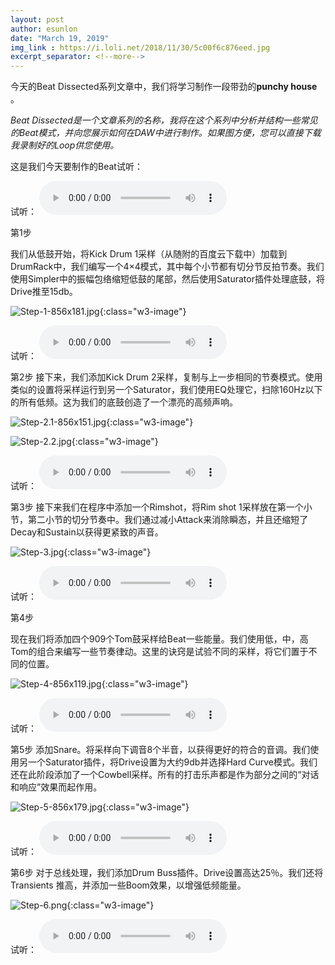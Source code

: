```yaml
---
layout: post
author: esunlon
date: "March 19, 2019"
img_link : https://i.loli.net/2018/11/30/5c00f6c876eed.jpg
excerpt_separator: <!--more-->
---
```


今天的Beat Dissected系列文章中，我们将学习制作一段带劲的**punchy house** 。
<!--more-->

*Beat Dissected是一个文章系列的名称，我将在这个系列中分析并结构一些常见的Beat模式，并向您展示如何在DAW中进行制作。如果图方便，您可以直接下载我录制好的Loop供您使用。*

这是我们今天要制作的Beat试听：

试听：
<audio src="/assets/img/blog/20190319/Step-6-Drum-Buss-4.wav" controls="controls">  </audio>

第1步

我们从低鼓开始，将Kick Drum 1采样（从随附的百度云下载中）加载到DrumRack中，我们编写一个4×4模式，其中每个小节都有切分节反拍节奏。我们使用Simpler中的振幅包络缩短低鼓的尾部，然后使用Saturator插件处理底鼓，将Drive推至15db。

![Step-1-856x181.jpg](https://i.loli.net/2019/03/19/5c90865c29978.jpg){:class="w3-image"}

试听：
<audio src="/assets/img/blog/20190319/Step-1-Kick-Low-End-1.wav" controls="controls">  </audio>

第2步
接下来，我们添加Kick Drum 2采样，复制与上一步相同的节奏模式。使用类似的设置将采样运行到另一个Saturator，我们使用EQ处理它，扫除160Hz以下的所有低频。这为我们的底鼓创造了一个漂亮的高频声响。

![Step-2.1-856x151.jpg](https://i.loli.net/2019/03/19/5c90865bc7e1e.jpg){:class="w3-image"}

![Step-2.2.jpg](https://i.loli.net/2019/03/19/5c90866b20100.jpg){:class="w3-image"}

试听：
<audio src="/assets/img/blog/20190319/Step-2-Kick-Top-End-2.wav" controls="controls">  </audio>

第3步
接下来我们在程序中添加一个Rimshot，将Rim shot 1采样放在第一个小节，第二小节的切分节奏中。我们通过减小Attack来消除瞬态，并且还缩短了Decay和Sustain以获得更紧致的声音。

![Step-3.jpg](https://i.loli.net/2019/03/19/5c9086663503a.jpg){:class="w3-image"}

试听：
<audio src="/assets/img/blog/20190319/Step-3-Rim-Shot-2.wav" controls="controls">  </audio>

第4步

现在我们将添加四个909个Tom鼓采样给Beat一些能量。我们使用低，中，高Tom的组合来编写一些节奏律动。这里的诀窍是试验不同的采样，将它们置于不同的位置。

![Step-4-856x119.jpg](https://i.loli.net/2019/03/19/5c9086601fce4.jpg){:class="w3-image"}

试听：
<audio src="/assets/img/blog/20190319/Step-4-Toms-1.wav" controls="controls">  </audio>

第5步
添加Snare。将采样向下调音8个半音，以获得更好的符合的音调。我们使用另一个Saturator插件，将Drive设置为大约9db并选择Hard Curve模式。我们还在此阶段添加了一个Cowbell采样。所有的打击乐声都是作为部分之间的“对话和响应”效果而起作用。

![Step-5-856x179.jpg](https://i.loli.net/2019/03/19/5c908660769e1.jpg){:class="w3-image"}

试听：
<audio src="/assets/img/blog/20190319/Step-5-Snare-Drum-Cowbell-1.wav" controls="controls">  </audio>

第6步
对于总线处理，我们添加Drum Buss插件。Drive设置高达25％。我们还将Transients 推高，并添加一些Boom效果，以增强低频能量。

![Step-6.png](https://i.loli.net/2019/03/19/5c908660cd0bd.png){:class="w3-image"}

试听：
<audio src="/assets/img/blog/20190319/Step-6-Drum-Buss-3.wav" controls="controls">  </audio>